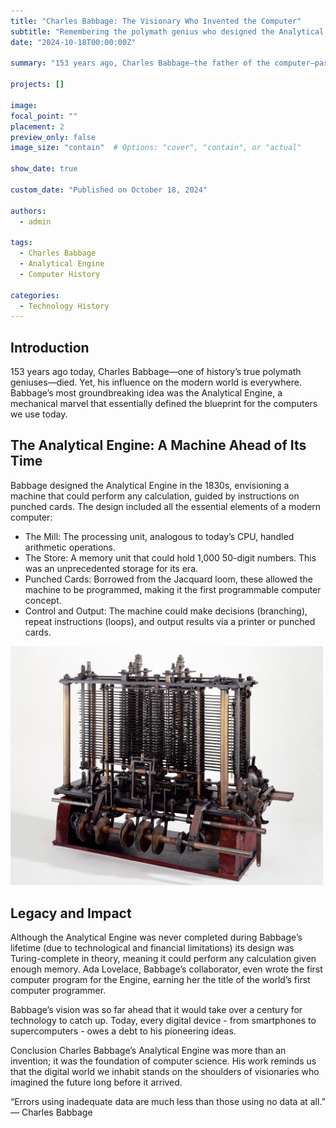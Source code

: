 ```yaml
---
title: "Charles Babbage: The Visionary Who Invented the Computer"
subtitle: "Remembering the polymath genius who designed the Analytical Engine"
date: "2024-10-18T00:00:00Z"

summary: "153 years ago, Charles Babbage—the father of the computer—passed away. His design for the Analytical Engine laid the foundations for modern computing, introducing core ideas like memory, programmability, and automatic calculation."

projects: []

image:
focal_point: ""
placement: 2
preview_only: false
image_size: "contain"  # Options: "cover", "contain", or "actual"
  
show_date: true

custom_date: "Published on October 18, 2024"

authors:
  - admin

tags:
  - Charles Babbage
  - Analytical Engine
  - Computer History

categories:
  - Technology History
---
```


## Introduction
153 years ago today, Charles Babbage—one of history’s true polymath geniuses—died. Yet, his influence on the modern world is everywhere. Babbage’s most groundbreaking idea was the Analytical Engine, a mechanical marvel that essentially defined the blueprint for the computers we use today.

## The Analytical Engine: A Machine Ahead of Its Time
Babbage designed the Analytical Engine in the 1830s, envisioning a machine that could perform any calculation, guided by instructions on punched cards. The design included all the essential elements of a modern computer:

- The Mill: The processing unit, analogous to today’s CPU, handled arithmetic operations. 
- The Store: A memory unit that could hold 1,000 50-digit numbers. This was an unprecedented storage for its era. 
- Punched Cards: Borrowed from the Jacquard loom, these allowed the machine to be programmed, making it the first programmable computer concept. 
- Control and Output: The machine could make decisions (branching), repeat instructions (loops), and output results via a printer or punched cards.

<img src="analytical-engine.jpeg" alt="drc-worfklow" width="500">

## Legacy and Impact
Although the Analytical Engine was never completed during Babbage’s lifetime (due to technological and financial limitations) its design was Turing-complete in theory, meaning it could perform any calculation given enough memory. Ada Lovelace, Babbage’s collaborator, even wrote the first computer program for the Engine, earning her the title of the world’s first computer programmer.

Babbage’s vision was so far ahead that it would take over a century for technology to catch up. Today, every digital device - from smartphones to supercomputers - owes a debt to his pioneering ideas.

Conclusion
Charles Babbage’s Analytical Engine was more than an invention; it was the foundation of computer science. His work reminds us that the digital world we inhabit stands on the shoulders of visionaries who imagined the future long before it arrived.

“Errors using inadequate data are much less than those using no data at all.”
— Charles Babbage

